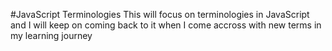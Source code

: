 #JavaScript Terminologies
This will focus on terminologies in JavaScript and I will keep on coming back to it when I come accross with new terms in my learning journey